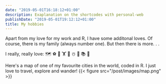 ```yaml
---
date: "2019-05-01T16:18:12+01:00"
description: Exaplanation on the shortcodes with personal-web
publishDate: "2019-05-01T19:12:12+01:00"
title: My hobbies
---
```


Apart from my love for my work and R, I have some additonal loves.
Of course, there is my family (always number one). But then there is more.  .  .


<!--more-->

I really, really love: 
 🗺  ⚽️  🏃 🏋 🎄 ☃️  🎸 📚 👗

Here's a map of one of my favourite cities in the world, coded in R. 
I just love to travel, explore and wander!
{{< figure src="/post/images/map.png" >}}


